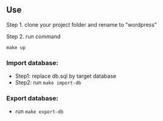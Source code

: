 ## Use
Step 1. clone your project folder and rename to "wordpress"

Step 2. run command

    make up   

### Import database:
  - Step1: replace db.sql by target database
  - Step2: run `make import-db`

### Export database:
  - run `make export-db`